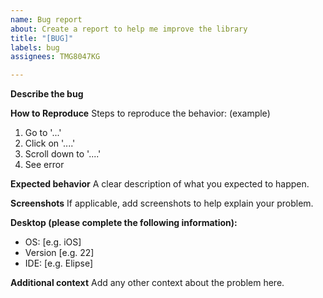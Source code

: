 ```yaml
---
name: Bug report
about: Create a report to help me improve the library
title: "[BUG]"
labels: bug
assignees: TMG8047KG

---
```


**Describe the bug** 

**How to Reproduce**
Steps to reproduce the behavior: (example)
1. Go to '...'
2. Click on '....'
3. Scroll down to '....'
4. See error

**Expected behavior**
A clear description of what you expected to happen.

**Screenshots**
If applicable, add screenshots to help explain your problem.

**Desktop (please complete the following information):**
 - OS: [e.g. iOS]
 - Version [e.g. 22]
- IDE: [e.g. Elipse]

**Additional context**
Add any other context about the problem here.
